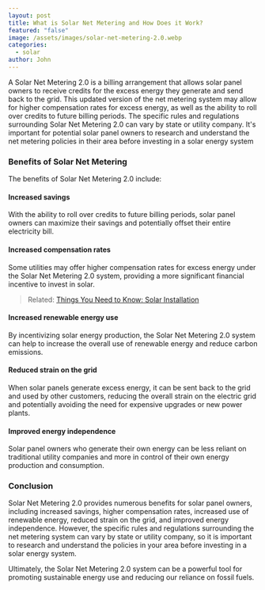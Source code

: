 ```yaml
---
layout: post
title: What is Solar Net Metering and How Does it Work?
featured: "false"
image: /assets/images/solar-net-metering-2.0.webp
categories:
  - solar
author: John
---
```

A Solar Net Metering 2.0 is a billing arrangement that allows solar panel owners to receive credits for the excess energy they generate and send back to the grid. This updated version of the net metering system may allow for higher compensation rates for excess energy, as well as the ability to roll over credits to future billing periods.
The specific rules and regulations surrounding Solar Net Metering 2.0 can vary by state or utility company. It's important for potential solar panel owners to research and understand the net metering policies in their area before investing in a solar energy system 

### Benefits of Solar Net Metering

The benefits of Solar Net Metering 2.0 include:

#### Increased savings

With the ability to roll over credits to future billing periods, solar panel owners can maximize their savings and potentially offset their entire electricity bill.

#### Increased compensation rates

Some utilities may offer higher compensation rates for excess energy under the Solar Net Metering 2.0 system, providing a more significant financial incentive to invest in solar.



> Related: [Things You Need to Know: Solar Installation](/thing-you-need-to-know-solar-installation/)

#### Increased renewable energy use

By incentivizing solar energy production, the Solar Net Metering 2.0 system can help to increase the overall use of renewable energy and reduce carbon emissions.

#### Reduced strain on the grid

When solar panels generate excess energy, it can be sent back to the grid and used by other customers, reducing the overall strain on the electric grid and potentially avoiding the need for expensive upgrades or new power plants.

#### Improved energy independence

Solar panel owners who generate their own energy can be less reliant on traditional utility companies and more in control of their own energy production and consumption.

### Conclusion

Solar Net Metering 2.0 provides numerous benefits for solar panel owners, including increased savings, higher compensation rates, increased use of renewable energy, reduced strain on the grid, and improved energy independence. However, the specific rules and regulations surrounding the net metering system can vary by state or utility company, so it is important to research and understand the policies in your area before investing in a solar energy system.

Ultimately, the Solar Net Metering 2.0 system can be a powerful tool for promoting sustainable energy use and reducing our reliance on fossil fuels.